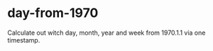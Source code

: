 day-from-1970
=============

Calculate out witch day, month, year and week from 1970.1.1 via one timestamp.
